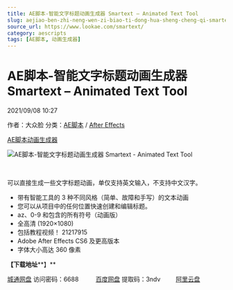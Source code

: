 ```yaml
---
title: AE脚本-智能文字标题动画生成器 Smartext – Animated Text Tool
slug: aejiao-ben-zhi-neng-wen-zi-biao-ti-dong-hua-sheng-cheng-qi-smartext-animated-text-tool
source_url: https://www.lookae.com/smartext/
category: aescripts
tags: [AE脚本, 动画生成器]
---
```

# AE脚本-智能文字标题动画生成器 Smartext – Animated Text Tool

2021/09/08 10:27

作者：大众脸
分类：[AE脚本](https://www.lookae.com/after-effects/aescripts/) / [After Effects](https://www.lookae.com/after-effects/)

[AE脚本](https://www.lookae.com/tag/ae%e8%84%9a%e6%9c%ac/)[动画生成器](https://www.lookae.com/tag/%e5%8a%a8%e7%94%bb%e7%94%9f%e6%88%90%e5%99%a8/)

![AE脚本-智能文字标题动画生成器 Smartext - Animated Text Tool](https://www.lookae.com/wp-content/uploads/2021/09/Smartext-Animated-Text-Tool.jpg "AE脚本-智能文字标题动画生成器 Smartext - Animated Text Tool-LookAE.com")

[﻿﻿﻿](https://cloud.video.taobao.com//play/u/705956171/p/1/e/6/t/1/325660077925.mp4)

可以直接生成一些文字标题动画，单仅支持英文输入，不支持中文汉字。

* 带有智能工具的 3 种不同风格（简单、故障和手写）的文本动画
* 您可以从项目中的任何位置快速创建和编辑标题。
* az、0-9 和包含的所有符号（动画版）
* 全高清 (1920×1080)
* 包括教程视频！ 21217915
* Adobe After Effects CS6 及更高版本
* 字体大小高达 360 像素

**【下载地址****】**

[城通网盘](https://url62.ctfile.com/f/680462-512206234-75326e) 访问密码：6688          [百度网盘](https://pan.baidu.com/s/1YAhHNycuFsmnQcuqPeQ1mQ) 提取码：3ndv         [阿里云盘](https://www.aliyundrive.com/s/CdSSkWY8Yvt)
